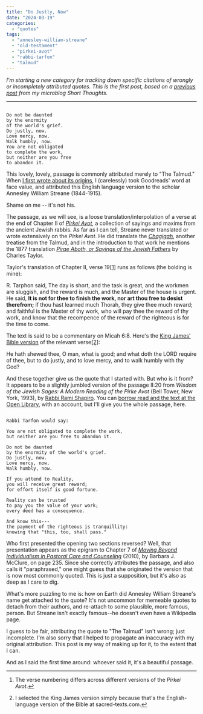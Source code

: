 ```yaml
---
title: "Do Justly, Now"
date: "2024-03-19"
categories: 
  - "quotes"
tags: 
  - "annesley-william-streane"
  - "old-testament"
  - "pirkei-avot"
  - "rabbi-tarfon"
  - "talmud"
---
```


_I'm starting a new category for tracking down specific citations of wrongly or incompletely attributed quotes. This is the first post, based on a [previous post](http://ninazumel.com/short_thoughts/blog/2023-05-12-do-justly-now/) from my microblog Short Thoughts._

* * *

```

Do not be daunted
by the enormity
of the world's grief.
Do justly, now.
Love mercy, now.
Walk humbly, now.
You are not obligated
to complete the work,
but neither are you free
to abandon it. 

```

This lovely, lovely, passage is commonly attributed merely to "The Talmud." When [I first wrote about its origins](http://ninazumel.com/short_thoughts/blog/2023-05-12-do-justly-now/), I (carelessly) took Goodreads' word at face value, and attributed this English language version to the scholar Annesley William Streane (1844-1915).

Shame on me -- it's not his.

<!--more-->

The passage, as we will see, is a loose translation/interpolation of a verse at the end of Chapter II of [_Pirkei Avot_](https://en.wikipedia.org/wiki/Pirkei_Avot), a collection of sayings and maxims from the ancient Jewish rabbis. As far as I can tell, Streane never translated or wrote extensively on the _Pirkei Avot_. He did translate the [_Chagigah_](https://archive.org/details/atranslationtre00stregoog/page/n8/mode/2up), another treatise from the Talmud, and in the introduction to that work he mentions the 1877 translation [_Pirqe Aboth, or Sayings of the Jewish Fathers_](https://sacred-texts.com/jud/sjf/index.htm) by Charles Taylor.

Taylor's translation of Chapter II, verse 19[\[1\]](#fn1) runs as follows (the bolding is mine):

R. Tarphon said, The day is short, and the task is great, and the workmen are sluggish, and the reward is much, and the Master of the house is urgent. He said, **It is not for thee to finish the work, nor art thou free to desist therefrom;** if thou hast learned much Thorah, they give thee much reward; and faithful is the Master of thy work, who will pay thee the reward of thy work, and know that the recompence of the reward of the righteous is for the time to come.

The text is said to be a commentary on Micah 6:8. Here's the [King James' Bible version](https://sacred-texts.com/bib/kjv/mic006.htm#008) of the relevant verse[\[2\]](#fn2):

He hath shewed thee, O man, what is good; and what doth the LORD require of thee, but to do justly, and to love mercy, and to walk humbly with thy God?

And these together give us the quote that I started with. But who is it from? It appears to be a slightly jumbled version of the passage II:20 from _Wisdom of the Jewish Sages: A Modern Reading of the Pirke Avot_ (Bell Tower, New York, 1993), by [Rabbi Rami Shapiro](https://en.wikipedia.org/wiki/Rami_M._Shapiro). You can [borrow read and the text at the Open Library](https://archive.org/details/wisdomofjewishsa0000unse/page/42/mode/2up), with an account, but I'll give you the whole passage, here.

```

Rabbi Tarfon would say:

You are not obligated to complete the work,
but neither are you free to abandon it.

Do not be daunted
by the enormity of the world's grief.
Do justly, now.
Love mercy, now.
Walk humbly, now.

If you attend to Reality,
you will receive great reward;
for effort itself is good fortune.

Reality can be trusted
to pay you the value of your work;
every deed has a consequence.

And know this---
the payment of the righteous is tranquillity:
knowing that "this, too, shall pass."

```

Who first presented the opening two sections reversed? Well, that presentation appears as the epigram to Chapter 7 of [_Moving Beyond Individualism in Pastoral Care and Counseling_](https://books.google.com/books?id=VFdKAwAAQBAJ&pg=PA235&dq=tarfon+grief&hl=en&sa=X&ei=WtzmU6K2BsTLsQTi84CABw#v=onepage&q=tarfon%20grief&f=false) (2010), by Barbara J. McClure, on page 235. Since she correctly attributes the passage, and also calls it "paraphrased," one might guess that she originated the version that is now most commonly quoted. This is just a supposition, but it's also as deep as I care to dig.

What's more puzzling to me is: how on Earth did Annesley William Streane's name get attached to the quote? It's not uncommon for memeable quotes to detach from their authors, and re-attach to some plausible, more famous, person. But Streane isn't exactly famous--he doesn't even have a Wikipedia page.

I guess to be fair, attributing the quote to "The Talmud" isn't wrong; just incomplete. I'm also sorry that I helped to propagate an inaccuracy with my original attribution. This post is my way of making up for it, to the extent that I can.

And as I said the first time around: whoever said it, it's a beautiful passage.

* * *

1. The verse numbering differs across different versions of the _Pirkei Avot_.[↩](#fnref1)
    
2. I selected the King James version simply because that's the English-language version of the Bible at sacred-texts.com.[↩](#fnref2)
